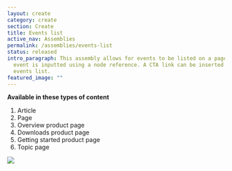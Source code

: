 ```yaml
---
layout: create
category: create
section: Create
title: Events list
active_nav: Assemblies
permalink: /assemblies/events-list
status: released
intro_paragraph: This assembly allows for events to be listed on a page. Each
  event is inputted using a node reference. A CTA link can be inserted below the
  events list.
featured_image: ""
---
```

**Available in these types of content**

1. Article
2. Page
3. Overview product page
4. Downloads product page
5. Getting started product page
6. Topic page

![](/design-manual/assets/uploads/events-list-example.png)
